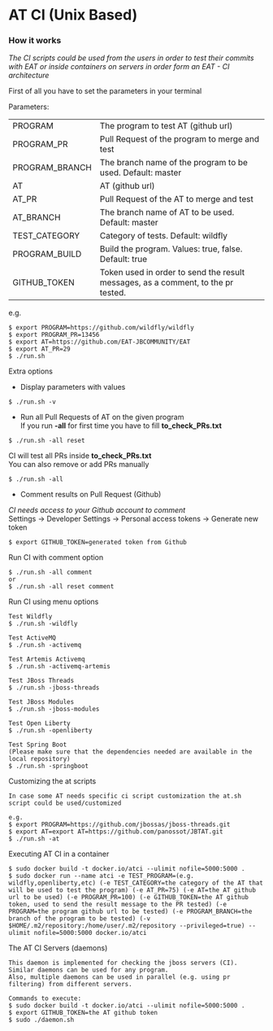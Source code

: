 AT CI (Unix Based)
===================

### How it works
*The CI scripts could be used from the users in order to test their commits with EAT or inside containers on servers in order form an EAT - CI architecture*

First of all you have to set the parameters in your terminal

Parameters:
<table>
<tr>
<td>PROGRAM</td>
<td>The program to test AT (github url)</td>
</tr>
<tr>
<td>PROGRAM_PR</td>
<td>Pull Request of the program to merge and test</td>
</tr>
<tr>
<td>PROGRAM_BRANCH</td>
<td>The branch name of the program to be used. Default: master</td>
</tr>
<tr>
<td>AT</td>
<td>AT (github url)</td>
</tr>
<tr>
<td>AT_PR</td>
<td>Pull Request of the AT to merge and test</td>
</tr>
<tr>
<td>AT_BRANCH</td>
<td>The branch name of AT to be used. Default: master</td>
</tr>
<tr>
<td>TEST_CATEGORY</td>
<td>Category of tests. Default: wildfly</td>
</tr>
<tr>
<td>PROGRAM_BUILD</td>
<td>Build the program. Values: true, false. Default: true</td>
</tr>
<tr>
<td>GITHUB_TOKEN</td>
<td>Token used in order to send the result messages, as a comment, to the pr tested.</td>
</tr>
</table>

e.g.
```
$ export PROGRAM=https://github.com/wildfly/wildfly
$ export PROGRAM_PR=13456
$ export AT=https://github.com/EAT-JBCOMMUNITY/EAT
$ export AT_PR=29
$ ./run.sh
```

Extra options 
- Display parameters with values
```
$ ./run.sh -v
```

- Run all Pull Requests of AT on the given program  
If you run **-all** for first time you have to fill **to_check_PRs.txt**
```
$ ./run.sh -all reset
```
CI will test all PRs inside **to_check_PRs.txt**  
You can also remove or add PRs manually
```
$ ./run.sh -all
```

- Comment results on Pull Request (Github)  
  
*CI needs access to your Github account to comment*  
Settings -> Developer Settings -> Personal access tokens -> Generate new token
```
$ export GITHUB_TOKEN=generated token from Github
```
Run CI with comment option
```
$ ./run.sh -all comment
or
$ ./run.sh -all reset comment
```
Run CI using menu options
```
Test Wildfly
$ ./run.sh -wildfly

Test ActiveMQ
$ ./run.sh -activemq

Test Artemis Activemq
$ ./run.sh -activemq-artemis

Test JBoss Threads
$ ./run.sh -jboss-threads

Test JBoss Modules
$ ./run.sh -jboss-modules

Test Open Liberty
$ ./run.sh -openliberty

Test Spring Boot
(Please make sure that the dependencies needed are available in the local repository)
$ ./run.sh -springboot
```
Customizing the at scripts
```
In case some AT needs specific ci script customization the at.sh script could be used/customized

e.g.
$ export PROGRAM=https://github.com/jbossas/jboss-threads.git
$ export AT=export AT=https://github.com/panossot/JBTAT.git
$ ./run.sh -at
```

Executing AT CI in a container
```
$ sudo docker build -t docker.io/atci --ulimit nofile=5000:5000 .
$ sudo docker run --name atci -e TEST_PROGRAM=(e.g. wildfly,openliberty,etc) (-e TEST_CATEGORY=the category of the AT that will be used to test the program) (-e AT_PR=75) (-e AT=the AT github url to be used) (-e PROGRAM_PR=100) (-e GITHUB_TOKEN=the AT github token, used to send the result message to the PR tested) (-e PROGRAM=the program github url to be tested) (-e PROGRAM_BRANCH=the branch of the program to be tested) (-v $HOME/.m2/repository:/home/user/.m2/repository --privileged=true) --ulimit nofile=5000:5000 docker.io/atci
```

The AT CI Servers (daemons)
```
This daemon is implemented for checking the jboss servers (CI). Similar daemons can be used for any program.
Also, multiple daemons can be used in parallel (e.g. using pr filtering) from different servers.

Commands to execute:
$ sudo docker build -t docker.io/atci --ulimit nofile=5000:5000 .
$ export GITHUB_TOKEN=the AT github token
$ sudo ./daemon.sh
```
